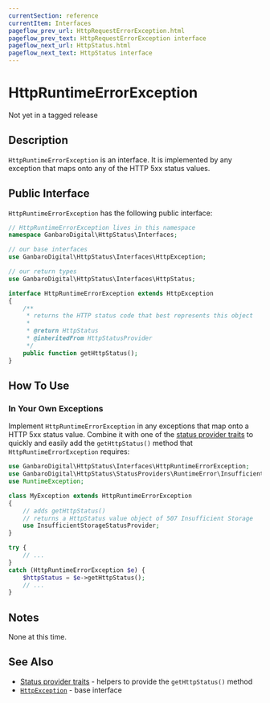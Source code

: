 ```yaml
---
currentSection: reference
currentItem: Interfaces
pageflow_prev_url: HttpRequestErrorException.html
pageflow_prev_text: HttpRequestErrorException interface
pageflow_next_url: HttpStatus.html
pageflow_next_text: HttpStatus interface
---
```


# HttpRuntimeErrorException

<div class="callout warning">
Not yet in a tagged release
</div>

## Description

`HttpRuntimeErrorException` is an interface. It is implemented by any exception that maps onto any of the HTTP 5xx status values.

## Public Interface

`HttpRuntimeErrorException` has the following public interface:

```php
// HttpRuntimeErrorException lives in this namespace
namespace GanbaroDigital\HttpStatus\Interfaces;

// our base interfaces
use GanbaroDigital\HttpStatus\Interfaces\HttpException;

// our return types
use GanbaroDigital\HttpStatus\Interfaces\HttpStatus;

interface HttpRuntimeErrorException extends HttpException
{
    /**
     * returns the HTTP status code that best represents this object
     *
     * @return HttpStatus
     * @inheritedFrom HttpStatusProvider
     */
    public function getHttpStatus();
}
```

## How To Use

### In Your Own Exceptions

Implement `HttpRuntimeErrorException` in any exceptions that map onto a HTTP 5xx status value. Combine it with one of the [status provider traits](../StatusProviders/index.html) to quickly and easily add the `getHttpStatus()` method that `HttpRuntimeErrorException` requires:

```php
use GanbaroDigital\HttpStatus\Interfaces\HttpRuntimeErrorException;
use GanbaroDigital\HttpStatus\StatusProviders\RuntimeError\InsufficientStorageStatusProvider;
use RuntimeException;

class MyException extends HttpRuntimeErrorException
{
    // adds getHttpStatus()
    // returns a HttpStatus value object of 507 Insufficient Storage
    use InsufficientStorageStatusProvider;
}

try {
    // ...
}
catch (HttpRuntimeErrorException $e) {
    $httpStatus = $e->getHttpStatus();
    // ...
}
```

## Notes

None at this time.

## See Also

* [Status provider traits](../StatusProviders/index.html) - helpers to provide the `getHttpStatus()` method
* [`HttpException`](HttpException.html) - base interface
